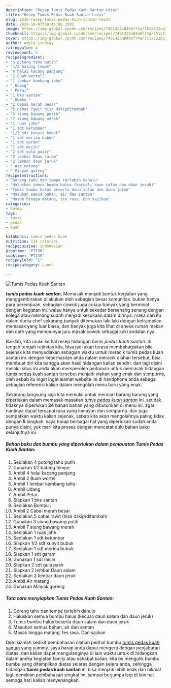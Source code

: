 ```yaml
---
description: "Resep Tumis Pedas Kuah Santan Lezat"
title: "Resep Tumis Pedas Kuah Santan Lezat"
slug: 2236-resep-tumis-pedas-kuah-santan-lezat
date: 2020-10-07T00:45:09.299Z
image: https://img-global.cpcdn.com/recipes/7461423a04b6f74a/751x532cq70/tumis-pedas-kuah-santan-foto-resep-utama.jpg
thumbnail: https://img-global.cpcdn.com/recipes/7461423a04b6f74a/751x532cq70/tumis-pedas-kuah-santan-foto-resep-utama.jpg
cover: https://img-global.cpcdn.com/recipes/7461423a04b6f74a/751x532cq70/tumis-pedas-kuah-santan-foto-resep-utama.jpg
author: Adele Lindsey
ratingvalue: 4
reviewcount: 5
recipeingredient:
- "4 potong tahu putih"
- "1/2 batang tempe"
- "4 helai kacang panjang"
- "2 Buah wortel"
- "1 lembar kembang tahu"
- " Udang"
- " Petai"
- "1 bks santan"
- " Bumbu "
- "2 Cabai merah besar"
- "5 cabai rawit bisa dskipditambah"
- "3 siung bawang putih"
- "7 siung bawang merah"
- "1 ruas jahe"
- "1 sdt ketumbar"
- "1/2 sdt kunyit bubuk"
- "1 sdt merica bubuk"
- "1 sdt garam"
- "1 sdt micin"
- "2 sdt gula pasir"
- "2 lembar Daun salam"
- "2 lembar daun jeruk"
- " Air matang"
- " Minyak goreng"
recipeinstructions:
- "Goreng tahu dan tempe terlebih dahulu"
- "Haluskan semua bumbu halus (kecuali daun salam dan daun jeruk)"
- "Tumis bumbu halus beserta daun salam dan daun jeruk"
- "Masukan semua bahan, air dan santan"
- "Masak hingga matang, tes rasa. Dan sajikan"
categories:
- Resep
tags:
- tumis
- pedas
- kuah

katakunci: tumis pedas kuah 
nutrition: 114 calories
recipecuisine: Indonesian
preptime: "PT13M"
cooktime: "PT34M"
recipeyield: "1"
recipecategory: Lunch

---
```



![Tumis Pedas Kuah Santan](https://img-global.cpcdn.com/recipes/7461423a04b6f74a/751x532cq70/tumis-pedas-kuah-santan-foto-resep-utama.jpg)

<b><i>tumis pedas kuah santan</i></b>, Memasak menjadi bentuk kegiatan yang menggembirakan dilakukan oleh sebagian besar komunitas. bukan hanya para perempuan, sebagian cowok juga cukup banyak yang berminat dengan kegiatan ini. walau hanya untuk sekedar bersenang senang dengan kolega atau memang sudah menjadi kesukaan dalam dirinya. maka dari itu dalam dunia chef sekarang banyak ditemukan laki laki dengan ketrampilan memasak yang luar biasa, dan banyak juga kita lihat di aneka rumah makan dan cafe yang mempunyai juru masak cowok sebagai koki andalan nya.

Baiklah, kita mulai ke hal resep hidangan <i>tumis pedas kuah santan</i>. di tengah tengah rutinitas kita, bisa jadi akan terasa membahagiakan bila sejenak kita menyediakan sebagian waktu untuk meracik tumis pedas kuah santan ini. dengan keberhasilan anda dalam meracik olahan tersebut, bisa membuat diri kita bangga akan hasil hidangan kalian sendiri. dan lagi disini melalui situs ini anda akan memperoleh pedoman untuk memasak hidangan <u>tumis pedas kuah santan</u> tersebut menjadi olahan yang enak dan sempurna, oleh sebab itu ingat ingat alamat website ini di handphone anda sebagai sebagian referensi kalian dalam mengolah menu baru yang enak.




Sekarang langsung saja kita memulai untuk mencari barang barang yang diperlukan dalam memasak masakan <u><i>tumis pedas kuah santan</i></u> ini. setidak tidaknya diperlukan <b>24</b> bahan bahan yang dibutuhkan di menu ini. agar nantinya dapat tercapai rasa yang lumayan dan sempurna. dan juga sempatkan waktu kalian sejenak, sebab kita akan mengolahnya paling tidak dengan <b>5</b> langkah. saya harap berbagai hal yang diperlukan sudah anda punya disini, yuk mari kita proses dengan mencatat dulu bahan baku selanjutnya ini.

<!--inarticleads1-->

##### Bahan baku dan bumbu yang diperlukan dalam pembuatan Tumis Pedas Kuah Santan:

1. Sediakan 4 potong tahu putih
1. Gunakan 1/2 batang tempe
1. Ambil 4 helai kacang panjang
1. Ambil 2 Buah wortel
1. Ambil 1 lembar kembang tahu
1. Ambil  Udang
1. Ambil  Petai
1. Siapkan 1 bks santan
1. Sediakan  Bumbu :
1. Ambil 2 Cabai merah besar
1. Sediakan 5 cabai rawit (bisa dskip/ditambah)
1. Gunakan 3 siung bawang putih
1. Ambil 7 siung bawang merah
1. Sediakan 1 ruas jahe
1. Sediakan 1 sdt ketumbar
1. Siapkan 1/2 sdt kunyit bubuk
1. Sediakan 1 sdt merica bubuk
1. Siapkan 1 sdt garam
1. Gunakan 1 sdt micin
1. Siapkan 2 sdt gula pasir
1. Siapkan 2 lembar Daun salam
1. Sediakan 2 lembar daun jeruk
1. Ambil  Air matang
1. Gunakan  Minyak goreng




<!--inarticleads2-->

##### Tata cara menyiapkan Tumis Pedas Kuah Santan:

1. Goreng tahu dan tempe terlebih dahulu
1. Haluskan semua bumbu halus (kecuali daun salam dan daun jeruk)
1. Tumis bumbu halus beserta daun salam dan daun jeruk
1. Masukan semua bahan, air dan santan
1. Masak hingga matang, tes rasa. Dan sajikan




Demikianlah sedikit pembahasan olahan perihal bumbu <u>tumis pedas kuah santan</u> yang yummy. saya harap anda dapat mengerti dengan penjabaran diatas, dan kalian dapat mengulanginya di lain waktu untuk di hidangkan dalam aneka kegiatan family atau sahabat kalian. kita bs mengulik bumbu bumbu yang ditampilkan diatas selaras dengan selera anda, sehingga hidangan <b>tumis pedas kuah santan</b> ini bisa menjadi lebih enak dan nikmat lagi. demikian pembahasan singkat ini, sampai berjumpa lagi di lain hal. semoga hari kalian menyenangkan.
